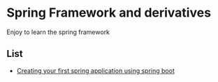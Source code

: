 # Spring Framework and derivatives

Enjoy to learn the spring framework

## List

* [Creating your first spring application using spring boot](content/start-spring-with-spring-boot.md)
